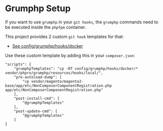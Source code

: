 # Grumphp Setup

If you want to use `grumphp` in your `git hooks`, the `grumphp` commands need to be executed inside the `phpfpm` container.

This project provides 2 custom `git hook` templates for that:

* [See config/grumphp/hooks/docker](config/grumphp/hooks/docker)

Use these custom template by adding this in your `composer.json`:

```
"scripts": {
    "grumphpTemplates": "cp -Rf config/grumphp/hooks/docker/* vendor/phpro/grumphp/resources/hooks/local/",
    "pre-autoload-dump": [
        "cp vendor/magento/magento2-base/app/etc/NonComposerComponentRegistration.php app/etc/NonComposerComponentRegistration.php"
    ],
    "post-install-cmd": [
        "@grumphpTemplates"
    ],
    "post-update-cmd": [
        "@grumphpTemplates"
    ]
}
```
